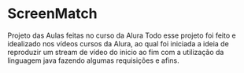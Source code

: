 # ScreenMatch
Projeto das Aulas feitas no curso da Alura
Todo esse projeto foi feito e idealizado nos vídeos cursos da Alura, ao qual foi iniciada a ideia de reproduzir um stream de vídeo do inicio ao fim com a utilização da linguagem java fazendo algumas requisições e afins.
